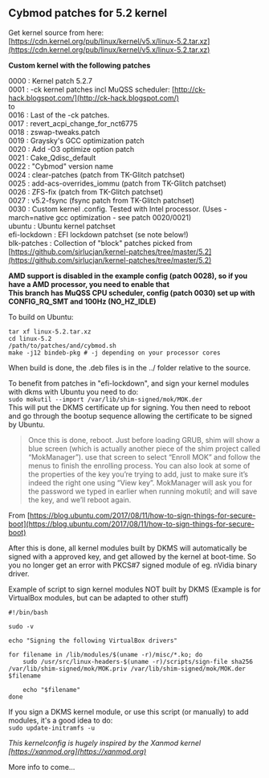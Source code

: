 ## Cybmod patches for 5.2 kernel  

Get kernel source from here: [https://cdn.kernel.org/pub/linux/kernel/v5.x/linux-5.2.tar.xz](https://cdn.kernel.org/pub/linux/kernel/v5.x/linux-5.2.tar.xz)  

**Custom kernel with the following patches**  

0000 : Kernel patch 5.2.7  
0001 : -ck kernel patches incl MuQSS scheduler: [http://ck-hack.blogspot.com/](http://ck-hack.blogspot.com/)  
to  
0016 : Last of the -ck patches.  
0017 : revert_acpi_change_for_nct6775  
0018 : zswap-tweaks.patch  
0019 : Graysky's GCC optimization patch  
0020 : Add -O3 optimize option patch  
0021 : Cake_Qdisc_default  
0022 : "Cybmod" version name  
0024 : clear-patches (patch from TK-Glitch patchset)  
0025 : add-acs-overrides_iommu (patch from TK-Glitch patchset)  
0026 : ZFS-fix (patch from TK-Glitch patchset)  
0027 : v5.2-fsync (fsync patch from TK-Glitch patchset)  
0030 : Custom kernel .config. Tested with Intel processor. (Uses -march=native gcc optimization - see patch 0020/0021)  
ubuntu : Ubuntu kernel patchset  
efi-lockdown : EFI lockdown patchset (se note below!)  
blk-patches : Collection of "block" patches picked from [https://github.com/sirlucjan/kernel-patches/tree/master/5.2](https://github.com/sirlucjan/kernel-patches/tree/master/5.2)  

**AMD support is disabled in the example config (patch 0028), so if you have a AMD processor, you need to enable that**  
**This branch has MuQSS CPU scheduler, config (patch 0030) set up with CONFIG_RQ_SMT and 100Hz (NO_HZ_IDLE)**  

To build on Ubuntu:  
```
tar xf linux-5.2.tar.xz    
cd linux-5.2  
/path/to/patches/and/cybmod.sh  
make -j12 bindeb-pkg # -j depending on your processor cores  
```
When build is done, the .deb files is in the ../ folder relative to the source.  

To benefit from patches in "efi-lockdown", and sign your kernel modules with dkms with Ubuntu you need to do:  
`sudo mokutil --import /var/lib/shim-signed/mok/MOK.der`  
This will put the DKMS certificate up for signing. You then need to reboot and go through the bootup sequence allowing the certificate to be signed by Ubuntu.  

>Once this is done, reboot. Just before loading GRUB, shim will show a blue screen (which is actually another piece of the shim project called “MokManager”). use that screen to select “Enroll MOK” and follow the menus to finish the enrolling process. You can also look at some of the properties of the key you’re trying to add, just to make sure it’s indeed the right one using “View key”. MokManager will ask you for the password we typed in earlier when running mokutil; and will save the key, and we’ll reboot again.  

From [https://blog.ubuntu.com/2017/08/11/how-to-sign-things-for-secure-boot](https://blog.ubuntu.com/2017/08/11/how-to-sign-things-for-secure-boot)  

After this is done, all kernel modules built by DKMS will automatically be signed with a approved key, and get allowed by the kernel at boot-time. So you no longer get an error with PKCS#7 signed module of eg. nVidia binary driver.  

Example of script to sign kernel modules NOT built by DKMS (Example is for VirtualBox modules, but can be adapted to other stuff)  
```
#!/bin/bash

sudo -v

echo "Signing the following VirtualBox drivers"

for filename in /lib/modules/$(uname -r)/misc/*.ko; do
	sudo /usr/src/linux-headers-$(uname -r)/scripts/sign-file sha256 /var/lib/shim-signed/mok/MOK.priv /var/lib/shim-signed/mok/MOK.der $filename

	echo "$filename"
done
```
If you sign a DKMS kernel module, or use this script (or manually) to add modules, it's a good idea to do:  
`sudo update-initramfs -u`  

_This kernelconfig is hugely inspired by the Xanmod kernel [https://xanmod.org](https://xanmod.org)_  

More info to come...  
